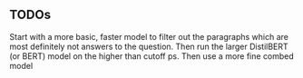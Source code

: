 ## TODOs
Start with a more basic, faster model to filter out the paragraphs which are most definitely not answers to the question. Then run the larger DistilBERT (or BERT) model on the higher than cutoff ps. Then use a more fine combed model